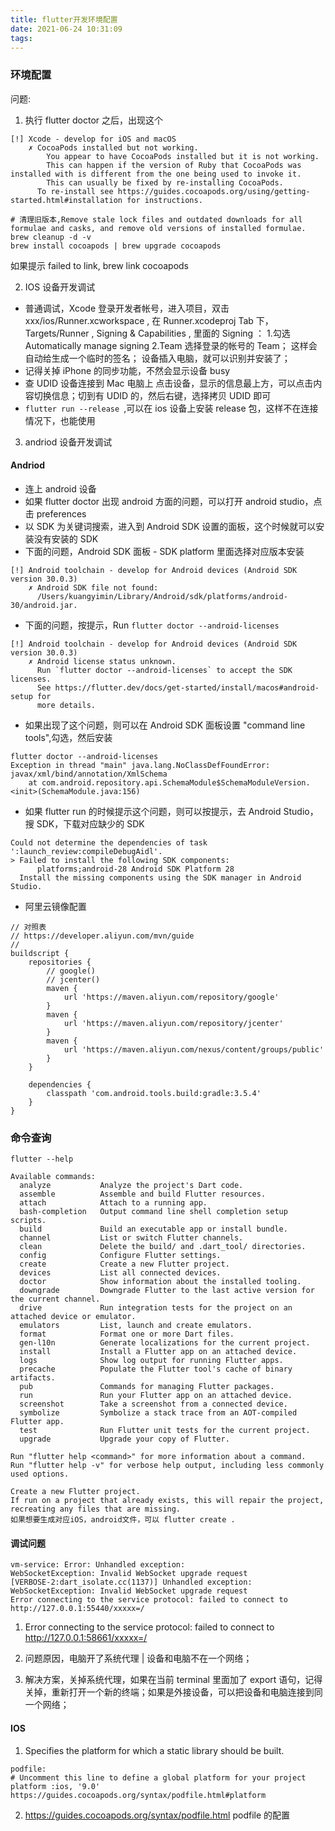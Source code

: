 ```yaml
---
title: flutter开发环境配置
date: 2021-06-24 10:31:09
tags:
---
```


### 环境配置

问题:

1. 执行 flutter doctor 之后，出现这个

```
[!] Xcode - develop for iOS and macOS
    ✗ CocoaPods installed but not working.
        You appear to have CocoaPods installed but it is not working.
        This can happen if the version of Ruby that CocoaPods was installed with is different from the one being used to invoke it.
        This can usually be fixed by re-installing CocoaPods.
      To re-install see https://guides.cocoapods.org/using/getting-started.html#installation for instructions.
```

```
# 清理旧版本,Remove stale lock files and outdated downloads for all formulae and casks, and remove old versions of installed formulae. 
brew cleanup -d -v
brew install cocoapods | brew upgrade cocoapods
```

如果提示 failed to link, brew link cocoapods

2. IOS 设备开发调试

- 普通调试，Xcode 登录开发者帐号，进入项目，双击 xxx/ios/Runner.xcworkspace , 在 Runner.xcodeproj Tab 下，Targets/Runner , Signing & Capabilities , 里面的 Signing ： 1.勾选 Automatically manage signing 2.Team 选择登录的帐号的 Team； 这样会自动给生成一个临时的签名； 设备插入电脑，就可以识别并安装了；
- 记得关掉 iPhone 的同步功能，不然会显示设备 busy
- 查 UDID
  设备连接到 Mac 电脑上
  点击设备，显示的信息最上方，可以点击内容切换信息；切到有 UDID 的，然后右键，选择拷贝 UDID 即可
- `flutter run --release `,可以在 ios 设备上安装 release 包，这样不在连接情况下，也能使用

3. andriod 设备开发调试

#### Andriod

- 连上 android 设备
- 如果 flutter doctor 出现 android 方面的问题，可以打开 android studio，点击 preferences
- 以 SDK 为关键词搜索，进入到 Android SDK 设置的面板，这个时候就可以安装没有安装的 SDK
- 下面的问题，Android SDK 面板 - SDK platform 里面选择对应版本安装

```
[!] Android toolchain - develop for Android devices (Android SDK version 30.0.3)
    ✗ Android SDK file not found:
      /Users/kuangyimin/Library/Android/sdk/platforms/android-30/android.jar.
```

- 下面的问题，按提示，Run `flutter doctor --android-licenses`

```
[!] Android toolchain - develop for Android devices (Android SDK version 30.0.3)
    ✗ Android license status unknown.
      Run `flutter doctor --android-licenses` to accept the SDK licenses.
      See https://flutter.dev/docs/get-started/install/macos#android-setup for
      more details.
```

- 如果出现了这个问题，则可以在 Android SDK 面板设置 "command line tools",勾选，然后安装

```
flutter doctor --android-licenses
Exception in thread "main" java.lang.NoClassDefFoundError: javax/xml/bind/annotation/XmlSchema
	at com.android.repository.api.SchemaModule$SchemaModuleVersion.<init>(SchemaModule.java:156)
```

- 如果 flutter run 的时候提示这个问题，则可以按提示，去 Android Studio，搜 SDK，下载对应缺少的 SDK

```
Could not determine the dependencies of task ':launch_review:compileDebugAidl'.
> Failed to install the following SDK components:
      platforms;android-28 Android SDK Platform 28
  Install the missing components using the SDK manager in Android Studio.
```

- 阿里云镜像配置

```
// 对照表
// https://developer.aliyun.com/mvn/guide
//
buildscript {
    repositories {
        // google()
        // jcenter()
        maven {
            url 'https://maven.aliyun.com/repository/google'
        }
        maven {
            url 'https://maven.aliyun.com/repository/jcenter'
        }
        maven {
            url 'https://maven.aliyun.com/nexus/content/groups/public'
        }
    }

    dependencies {
        classpath 'com.android.tools.build:gradle:3.5.4'
    }
}

```

### 命令查询

`flutter --help`

```
Available commands:
  analyze           Analyze the project's Dart code.
  assemble          Assemble and build Flutter resources.
  attach            Attach to a running app.
  bash-completion   Output command line shell completion setup scripts.
  build             Build an executable app or install bundle.
  channel           List or switch Flutter channels.
  clean             Delete the build/ and .dart_tool/ directories.
  config            Configure Flutter settings.
  create            Create a new Flutter project.
  devices           List all connected devices.
  doctor            Show information about the installed tooling.
  downgrade         Downgrade Flutter to the last active version for the current channel.
  drive             Run integration tests for the project on an attached device or emulator.
  emulators         List, launch and create emulators.
  format            Format one or more Dart files.
  gen-l10n          Generate localizations for the current project.
  install           Install a Flutter app on an attached device.
  logs              Show log output for running Flutter apps.
  precache          Populate the Flutter tool's cache of binary artifacts.
  pub               Commands for managing Flutter packages.
  run               Run your Flutter app on an attached device.
  screenshot        Take a screenshot from a connected device.
  symbolize         Symbolize a stack trace from an AOT-compiled Flutter app.
  test              Run Flutter unit tests for the current project.
  upgrade           Upgrade your copy of Flutter.

Run "flutter help <command>" for more information about a command.
Run "flutter help -v" for verbose help output, including less commonly used options.
```

```
Create a new Flutter project.
If run on a project that already exists, this will repair the project, recreating any files that are missing.
如果想要生成对应iOS，android文件，可以 flutter create .
```

#### 调试问题

```
vm-service: Error: Unhandled exception:
WebSocketException: Invalid WebSocket upgrade request
[VERBOSE-2:dart_isolate.cc(1137)] Unhandled exception:
WebSocketException: Invalid WebSocket upgrade request
Error connecting to the service protocol: failed to connect to http://127.0.0.1:55440/xxxxx=/
```

1. Error connecting to the service protocol: failed to connect to http://127.0.0.1:58661/xxxxx=/
   
2. 问题原因，电脑开了系统代理 | 设备和电脑不在一个网络；
3. 解决方案，关掉系统代理，如果在当前 terminal 里面加了 export 语句，记得关掉，重新打开一个新的终端；如果是外接设备，可以把设备和电脑连接到同一个网络；

#### IOS

1. Specifies the platform for which a static library should be built.

```
podfile:
# Uncomment this line to define a global platform for your project
platform :ios, '9.0'
https://guides.cocoapods.org/syntax/podfile.html#platform
```

2. https://guides.cocoapods.org/syntax/podfile.html
   podfile 的配置
